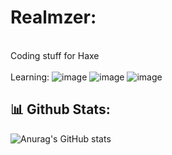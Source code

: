 # Realmzer:
<br>Coding stuff for Haxe<br><br>
Learning: ![image](https://github.com/user-attachments/assets/9d823c37-a7c4-4167-a16c-f537d708006b) ![image](https://github.com/user-attachments/assets/6b6f7b99-611d-4c2b-b51e-e6027a1c019c)
![image](https://github.com/user-attachments/assets/4b3d0c17-3d71-4712-85c4-359012f8d6c4)



## 📊 __Github Stats:__ 
![Anurag's GitHub stats](https://github-readme-stats.vercel.app/api/top-langs/?username=Realmzer&theme=transparent&show_icons=true&layour=compact)


